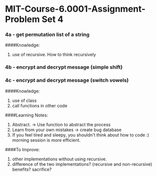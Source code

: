
# MIT-Course-6.0001-Assignment-Problem Set 4 

### 4a - get permutation list of a string
####Knowledge: 
1. use of recursive. How to think recursively 

### 4b - encrypt and decrypt message (simple shift)
### 4c - encrypt and decrypt message (switch vowels)

####Knowledge: 
1. use of class
2. call functions in other code

####Learning Notes:
1. Abstract. -> Use function to abstract the process
2. Learn from your own mistakes -> create bug database
3. If you feel tired and sleepy, you shouldn't think about how to code :) morning session is more efficient. 

####To Improve:
1. other implementations without using recursive. 
2. difference of the two implementations? (recursive and non-recursive) benefits? sacrifice?





